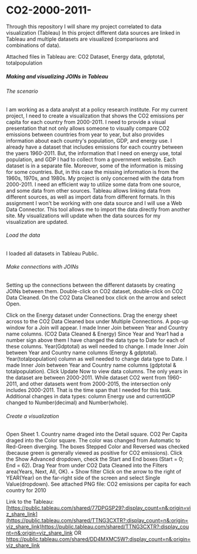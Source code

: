 # CO2-2000-2011-
Through this repository I will share my project correlated to data visualization (Tableau)
In this project different data sources are linked in Tableau and multiple datasets are visualized (comparisons and combinations of data).

Attached files in Tableau are: CO2 Dataset, Energy data, gdptotal, totalpopulation

##### Making and visualizing JOINs in Tableau 
###### The scenario
I am working as a data analyst at a policy research institute. For my current project, I need to create a visualization that shows the CO2 emissions per capita for each country from 2000-2011. I need to provide a visual presentation that not only allows someone to visually compare CO2 emissions between countries from year to year, but also provides information about each country's population, GDP, and energy use.
I already have a dataset that includes emissions for each country between the yaers 1960-2011. But, the information that I need on energy use, total population, and GDP I had to collect from a government website. Each dataset is in a separate file. Moreover, some of the information is missing for some countries. But, in this case the missing information is from the 1960s, 1970s, and 1980s.
My project is only concerned with the data from 2000-2011. I need an efficient way to utilize some data from one source, and some data from other sources. Tableau allows linking data from different sources, as well as import data from different formats. In this assignment I won't be working with one data source and I will use a Web Data Connector. This tool allows me to import the data directly from another site. My visualizations will update when the data sources for my visualization are updated. 

###### Load the data
I loaded all datasets in Tableau Public.

###### Make connections with JOINs
Setting up the connections between the different datasets by creating JOINs between them. 
Double-click on CO2 dataset, double-click on CO2 Data Cleaned.
On the CO2 Data Cleaned box click on the arrow and select Open.

Click on the Energy dataset under Connections.
Drag the energy sheet across to the CO2 Data Cleaned box under Multiple Connections. A pop-up window for a Join will appear.
I made Inner Join between Year and Country name columns. (CO2 Data Cleaned & Energy)
Since Year and Year1 had a number sign above them I have changed the data type to Date for each of these columns. 
Year(Gdptotal) as well needed to change.
I made Inner Join between Year and Country name columns (Energy & gdptotal).
Year(totalpopulation) column as well needed to change data type to Date.
I made Inner Join between Year and Country name columns (gdptotal & totalpopulation).
Click Update Now to view data columns.
The only years in the dataset are between 2000-2011. While dataset CO2 went from 1960-2011, and other datasets went from 2000-2015, the intersection only includes 2000-2011. That is the time span that I needed for this task.
Additional changes in data types: column Energy use and currentGDP changed to Number(decimal) and Number(whole).

###### Create a visualization
Open Sheet 1.
Country name draged into the Detail square.
CO2 Per Capita draged into the Color square.
The color was changed from Automatic to Red-Green diverging.
The boxes Stepped Color and Reversed was checked (because green is generally viewed as positive for CO2 emissions).
Click the Show Advanced dropdown, check the Start and End boxes (Start = 0; End = 62).
Drag Year from under CO2 Data Cleaned into the Filters area(Years, Next, All, OK). + Show filter
Click on the arrow to the right of YEAR(Year) on the far-right side of the screen and select Single Value(dropdown).
See attached PNG file: CO2 emissions per capita for each country for 2010






Link to the Tableau: [https://public.tableau.com/shared/77DPGSP29?:display_count=n&:origin=viz_share_link](https://public.tableau.com/shared/TTNG3CXTR?:display_count=n&:origin=viz_share_link)https://public.tableau.com/shared/TTNG3CXTR?:display_count=n&:origin=viz_share_link
OR
https://public.tableau.com/shared/DD4MXMC5W?:display_count=n&:origin=viz_share_link








